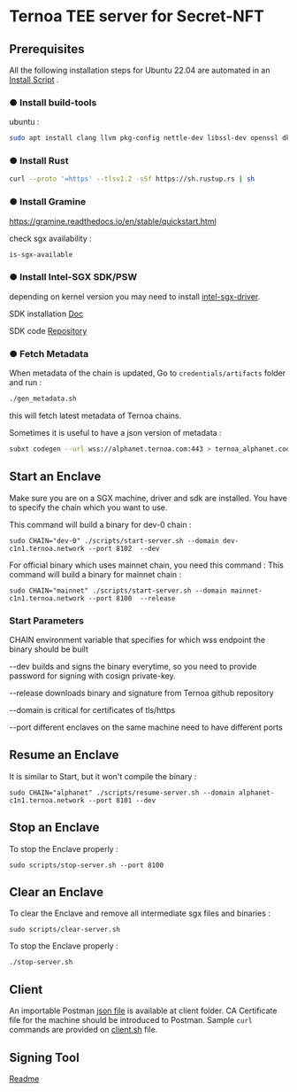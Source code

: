 # Ternoa TEE server for Secret-NFT

## Prerequisites

All the following installation steps for Ubuntu 22.04 are automated in an [Install Script](./install.sh) .

### ● Install build-tools

ubuntu :  

```bash
sudo apt install clang llvm pkg-config nettle-dev libssl-dev openssl dkms
```

### ● Install Rust

```bash
curl --proto '=https' --tlsv1.2 -sSf https://sh.rustup.rs | sh
```

### ● Install Gramine

<https://gramine.readthedocs.io/en/stable/quickstart.html>

check sgx availability :

```bash
is-sgx-available
```

### ● Install Intel-SGX SDK/PSW
depending on kernel version you may need to install [intel-sgx-driver](https://github.com/intel/linux-sgx-driver).

SDK installation [Doc](https://download.01.org/intel-sgx/latest/linux-latest/docs/Intel_SGX_SW_Installation_Guide_for_Linux.pdf)

SDK code [Repository](https://github.com/intel/linux-sgx)

### ● Fetch Metadata

When metadata of the chain is updated, Go to ```credentials/artifacts``` folder and run :

```bash
./gen_metadata.sh
```

this will fetch latest metadata of Ternoa chains.

Sometimes it is useful to have a json version of metadata :

```bash
subxt codegen --url wss://alphanet.ternoa.com:443 > ternoa_alphanet.code
```

## Start an Enclave

Make sure you are on a SGX machine, driver and sdk are installed.
You have to specify the chain which you want to use.

This command will build a binary for dev-0 chain :

```shell
sudo CHAIN="dev-0" ./scripts/start-server.sh --domain dev-c1n1.ternoa.network --port 8102  --dev
```

For official binary which uses mainnet chain, you need this command :
This command will build a binary for mainnet chain :

```shell
sudo CHAIN="mainnet" ./scripts/start-server.sh --domain mainnet-c1n1.ternoa.network --port 8100  --release
```

### Start Parameters

 CHAIN         environment variable that specifies for which wss endpoint the binary should be built

 --dev         builds and signs the binary everytime, so you need to provide password for signing with cosign private-key.

 --release     downloads binary and signature from Ternoa github
 repository

 --domain      is critical for certificates of tls/https

 --port        different enclaves on the same machine need to have
 different ports

## Resume an Enclave

It is similar to Start, but it won't compile the binary :

```shell
sudo CHAIN="alphanet" ./scripts/resume-server.sh --domain alphanet-c1n1.ternoa.network --port 8101 --dev
```

## Stop an Enclave

To stop the Enclave properly :

```shell
sudo scripts/stop-server.sh --port 8100
```

## Clear an Enclave

To clear the Enclave and remove all intermediate sgx files and binaries :

```shell
sudo scripts/clear-server.sh
```

To stop the Enclave properly :
```shell
./stop-server.sh
```
## Client

An importable Postman [json file](./client/postman.json) is available at client folder. CA Certificate file for the machine should be introduced to Postman.
Sample ```curl``` commands are provided on [client.sh](./client/client.sh) file.

## Signing Tool

[Readme](./toolds/README.md)
